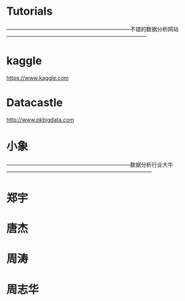 # Tutorials

———————————————————————不错的数据分析网站——————————————————————————
# kaggle
https://www.kaggle.com

# Datacastle
http://www.pkbigdata.com

# 小象

———————————————————————数据分析行业大牛———————————————————————————

# 郑宇
# 唐杰
# 周涛
# 周志华

